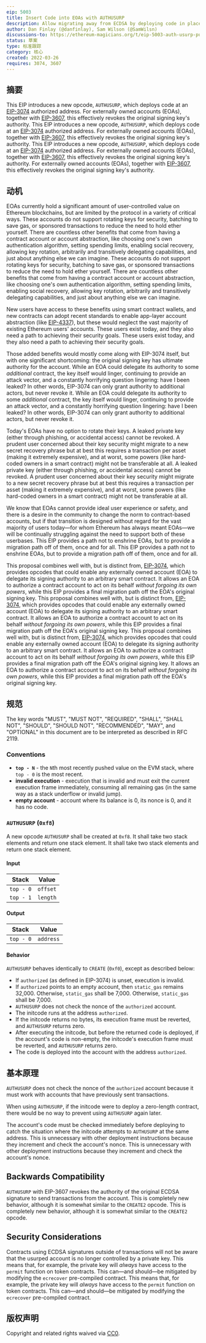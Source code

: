 ```yaml
---
eip: 5003
title: Insert Code into EOAs with AUTHUSURP
description: Allow migrating away from ECDSA by deploying code in place of an externally owned account.
author: Dan Finlay (@danfinlay), Sam Wilson (@SamWilsn)
discussions-to: https://ethereum-magicians.org/t/eip-5003-auth-usurp-publishing-code-at-an-eoa-address/8979
status: 草案
type: 标准跟踪
category: 核心
created: 2022-03-26
requires: 3074, 3607
---
```


## 摘要

This EIP introduces a new opcode, `AUTHUSURP`, which deploys code at an [EIP-3074](./eip-3074.md) authorized address. For externally owned accounts (EOAs), together with [EIP-3607](./eip-3607.md), this effectively revokes the original signing key's authority. This EIP introduces a new opcode, `AUTHUSURP`, which deploys code at an [EIP-3074](./eip-3074.md) authorized address. For externally owned accounts (EOAs), together with [EIP-3607](./eip-3607.md), this effectively revokes the original signing key's authority. This EIP introduces a new opcode, `AUTHUSURP`, which deploys code at an [EIP-3074](./eip-3074.md) authorized address. For externally owned accounts (EOAs), together with [EIP-3607](./eip-3607.md), this effectively revokes the original signing key's authority. For externally owned accounts (EOAs), together with [EIP-3607](./eip-3607.md), this effectively revokes the original signing key's authority.

## 动机

EOAs currently hold a significant amount of user-controlled value on Ethereum blockchains, but are limited by the protocol in a variety of critical ways. These accounts do not support rotating keys for security, batching to save gas, or sponsored transactions to reduce the need to hold ether yourself. There are countless other benefits that come from having a contract account or account abstraction, like choosing one's own authentication algorithm, setting spending limits, enabling social recovery, allowing key rotation, arbitrarily and transitively delegating capabilities, and just about anything else we can imagine. These accounts do not support rotating keys for security, batching to save gas, or sponsored transactions to reduce the need to hold ether yourself. There are countless other benefits that come from having a contract account or account abstraction, like choosing one's own authentication algorithm, setting spending limits, enabling social recovery, allowing key rotation, arbitrarily and transitively delegating capabilities, and just about anything else we can imagine.

New users have access to these benefits using smart contract wallets, and new contracts can adopt recent standards to enable app-layer account abstraction (like [EIP-4337](./eip-4337.md)), but these would neglect the vast majority of existing Ethereum users' accounts. These users exist today, and they also need a path to achieving their security goals. These users exist today, and they also need a path to achieving their security goals.

Those added benefits would mostly come along with EIP-3074 itself, but with one significant shortcoming: the original signing key has ultimate authority for the account. While an EOA could delegate its authority to some _additional_ contract, the key itself would linger, continuing to provide an attack vector, and a constantly horrifying question lingering: have I been leaked? In other words, EIP-3074 can only grant authority to additional actors, but never revoke it. While an EOA could delegate its authority to some _additional_ contract, the key itself would linger, continuing to provide an attack vector, and a constantly horrifying question lingering: have I been leaked? In other words, EIP-3074 can only grant authority to additional actors, but never revoke it.

Today's EOAs have no option to rotate their keys. A leaked private key (either through phishing, or accidental access) cannot be revoked. A prudent user concerned about their key security might migrate to a new secret recovery phrase but at best this requires a transaction per asset (making it extremely expensive), and at worst, some powers (like hard-coded owners in a smart contract) might not be transferable at all. A leaked private key (either through phishing, or accidental access) cannot be revoked. A prudent user concerned about their key security might migrate to a new secret recovery phrase but at best this requires a transaction per asset (making it extremely expensive), and at worst, some powers (like hard-coded owners in a smart contract) might not be transferable at all.

We know that EOAs cannot provide ideal user experience or safety, and there is a desire in the community to change the norm to contract-based accounts, but if that transition is designed without regard for the vast majority of users today—for whom Ethereum has always meant EOAs—we will be continually struggling against the need to support both of these userbases. This EIP provides a path not to enshrine EOAs, but to provide a migration path off of them, once and for all. This EIP provides a path not to enshrine EOAs, but to provide a migration path off of them, once and for all.

This proposal combines well with, but is distinct from, [EIP-3074](./eip-3074.md), which provides opcodes that could enable any externally owned account (EOA) to delegate its signing authority to an arbitrary smart contract. It allows an EOA to authorize a contract account to act on its behalf _without forgoing its own powers_, while this EIP provides a final migration path off the EOA's original signing key. This proposal combines well with, but is distinct from, [EIP-3074](./eip-3074.md), which provides opcodes that could enable any externally owned account (EOA) to delegate its signing authority to an arbitrary smart contract. It allows an EOA to authorize a contract account to act on its behalf _without forgoing its own powers_, while this EIP provides a final migration path off the EOA's original signing key. This proposal combines well with, but is distinct from, [EIP-3074](./eip-3074.md), which provides opcodes that could enable any externally owned account (EOA) to delegate its signing authority to an arbitrary smart contract. It allows an EOA to authorize a contract account to act on its behalf _without forgoing its own powers_, while this EIP provides a final migration path off the EOA's original signing key. It allows an EOA to authorize a contract account to act on its behalf _without forgoing its own powers_, while this EIP provides a final migration path off the EOA's original signing key.

## 规范

The key words "MUST", "MUST NOT", "REQUIRED", "SHALL", "SHALL NOT", "SHOULD", "SHOULD NOT", "RECOMMENDED", "MAY", and "OPTIONAL" in this document are to be interpreted as described in RFC 2119.

### Conventions

  - **`top - N`** - the `N`th most recently pushed value on the EVM stack, where `top - 0` is the most recent.
  - **invalid execution** - execution that is invalid and must exit the current execution frame immediately, consuming all remaining gas (in the same way as a stack underflow or invalid jump).
  - **empty account** - account where its balance is 0, its nonce is 0, and it has no code.

### `AUTHUSURP` (`0xf8`)

A new opcode `AUTHUSURP` shall be created at `0xf8`. It shall take two stack elements and return one stack element. It shall take two stack elements and return one stack element.

#### Input

| Stack     | Value    |
| --------- | -------- |
| `top - 0` | `offset` |
| `top - 1` | `length` |

#### Output

| Stack     | Value     |
| --------- | --------- |
| `top - 0` | `address` |

#### Behavior

`AUTHUSURP` behaves identically to `CREATE` (`0xf0`), except as described below:

  - If `authorized` (as defined in EIP-3074) is unset, execution is invalid.
  - If `authorized` points to an empty account, then `static_gas` remains 32,000. Otherwise, `static_gas` shall be 7,000. Otherwise, `static_gas` shall be 7,000.
  - `AUTHUSURP` does not check the nonce of the `authorized` account.
  - The initcode runs at the address `authorized`.
  - If the initcode returns no bytes, its execution frame must be reverted, and `AUTHUSURP` returns zero.
  - After executing the initcode, but before the returned code is deployed, if the account's code is non-empty, the initcode's execution frame must be reverted, and `AUTHUSURP` returns zero.
  - The code is deployed into the account with the address `authorized`.

## 基本原理

`AUTHUSURP` does not check the nonce of the `authorized` account because it must work with accounts that have previously sent transactions.

When using `AUTHUSURP`, if the initcode were to deploy a zero-length contract, there would be no way to prevent using `AUTHUSURP` again later.

The account's code must be checked immediately before deploying to catch the situation where the initcode attempts to `AUTHUSURP` at the same address. This is unnecessary with other deployment instructions because they increment and check the account's nonce. This is unnecessary with other deployment instructions because they increment and check the account's nonce.

## Backwards Compatibility

`AUTHUSURP` with EIP-3607 revokes the authority of the original ECDSA signature to send transactions from the account. This is completely new behavior, although it is somewhat similar to the `CREATE2` opcode. This is completely new behavior, although it is somewhat similar to the `CREATE2` opcode.

## Security Considerations

Contracts using ECDSA signatures outside of transactions will not be aware that the usurped account is no longer controlled by a private key. This means that, for example, the private key will _always_ have access to the `permit` function on token contracts. This can—and should—be mitigated by modifying the `ecrecover` pre-compiled contract. This means that, for example, the private key will _always_ have access to the `permit` function on token contracts. This can—and should—be mitigated by modifying the `ecrecover` pre-compiled contract.

## 版权声明
Copyright and related rights waived via [CC0](../LICENSE.md).
